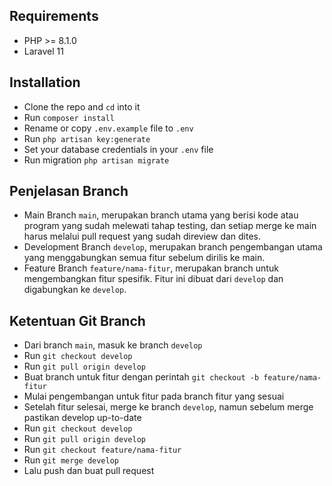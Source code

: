 ## Requirements

- PHP >= 8.1.0
- Laravel 11

## Installation

- Clone the repo and `cd` into it
- Run `composer install`
- Rename or copy `.env.example` file to `.env`
- Run `php artisan key:generate`
- Set your database credentials in your `.env` file
- Run migration `php artisan migrate`

## Penjelasan Branch
- Main Branch `main`, merupakan branch utama yang berisi kode atau program yang sudah melewati tahap testing, dan setiap merge ke main harus melalui pull request yang sudah direview dan dites.
- Development Branch `develop`, merupakan branch pengembangan utama yang menggabungkan semua fitur sebelum dirilis ke main.
- Feature Branch `feature/nama-fitur`, merupakan branch untuk mengembangkan fitur spesifik. Fitur ini dibuat dari `develop` dan digabungkan ke `develop`.

## Ketentuan Git Branch
- Dari branch `main`, masuk ke branch `develop`
- Run `git checkout develop`
- Run `git pull origin develop`
- Buat branch untuk fitur dengan perintah `git checkout -b feature/nama-fitur`
- Mulai pengembangan untuk fitur pada branch fitur yang sesuai
- Setelah fitur selesai, merge ke branch `develop`, namun sebelum merge pastikan develop up-to-date
- Run `git checkout develop`
- Run `git pull origin develop`
- Run `git checkout feature/nama-fitur`
- Run `git merge develop`
- Lalu push dan buat pull request



